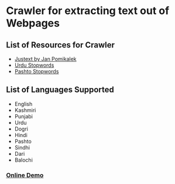 # Crawler for extracting text out of Webpages

## List of Resources for Crawler

* [Justext by Jan Pomikalek](https://github.com/miso-belica/jusText)
* [Urdu Stopwords](https://github.com/Delta-Sigma/urdu-stopwords)
* [Pashto Stopwords](https://github.com/mohbadar/pashto-stopwords)

## List of Languages Supported
* English
* Kashmiri
* Punjabi
* Urdu
* Dogri
* Hindi
* Pashto
* Sindhi
* Dari
* Balochi

### [Online Demo](https://crawl.vishalpup.in/)
